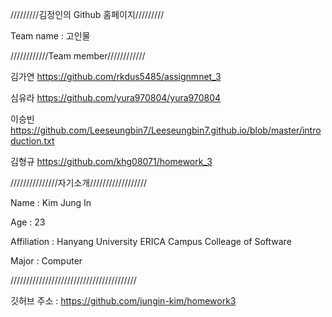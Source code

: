 /////////김정인의 Github 홈페이지/////////

Team name : 고인물

////////////Team member////////////

김가연 
https://github.com/rkdus5485/assignmnet_3

심유라
https://github.com/yura970804/yura970804

이승빈
https://github.com/Leeseungbin7/Leeseungbin7.github.io/blob/master/introduction.txt

김형규
https://github.com/khg08071/homework_3

///////////////자기소개//////////////////

Name : Kim Jung In

Age : 23

Affiliation : Hanyang University ERICA Campus Colleage of Software

Major : Computer

////////////////////////////////////////

깃허브 주소  : https://github.com/jungin-kim/homework3


